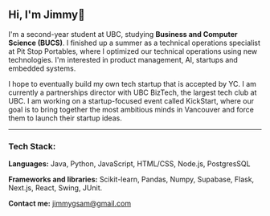 ## Hi, I'm Jimmy👋
<!--
**jimmysamportfolio/jimmysamportfolio** is a ✨ _special_ ✨ repository because its `README.md` (this file) appears on your GitHub profile.

Here are some ideas to get you started:

- 🔭 I’m currently working on ...
- 🌱 I’m currently learning ...
- 👯 I’m looking to collaborate on ...
- 🤔 I’m looking for help with ...
- 💬 Ask me about ...
- 📫 How to reach me: ...
- 😄 Pronouns: ...
- ⚡ Fun fact: ...
-->
I'm a second-year student at UBC, studying **Business and Computer Science (BUCS)**. I finished up a summer as a technical operations specialist at Pit Stop Portables, where I optimized our technical operations using new technologies. I'm interested in product management, AI, startups and embedded systems.

I hope to eventually build my own tech startup that is accepted by YC. I am currently a partnerships director with UBC BizTech, the largest tech club at UBC. I am working on a startup-focused event called KickStart, where our goal is to bring together the most ambitious minds in Vancouver and force them to launch their startup ideas. 

---
### Tech Stack:

**Languages:** Java, Python, JavaScript, HTML/CSS, Node.js, PostgresSQL

**Frameworks and libraries:**
Scikit-learn, Pandas, Numpy, Supabase, Flask, Next.js, React, Swing, JUnit. 

**Contact me:**
jimmygsam@gmail.com
